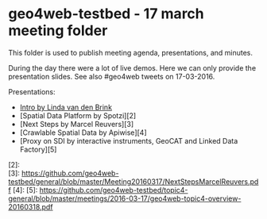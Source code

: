 # geo4web-testbed - 17 march meeting folder
This folder is used to publish meeting agenda, presentations, and minutes. 

During the day there were a lot of live demos. Here we can only provide the presentation slides. See also #geo4web tweets on 17-03-2016.

Presentations: 
- [Intro by Linda van den Brink][1]
- [Spatial Data Platform by Spotzi][2]
- [Next Steps by Marcel Reuvers][3]
- [Crawlable Spatial Data by Apiwise][4]
- [Proxy on SDI by interactive instruments, GeoCAT and Linked Data Factory][5]

[1]: https://github.com/geo4web-testbed/general/blob/master/Meeting20160317/IntroductionTestbedLvdB.pdf
[2]:  
[3]: https://github.com/geo4web-testbed/general/blob/master/Meeting20160317/NextStepsMarcelReuvers.pdf
[4]: 
[5]: https://github.com/geo4web-testbed/topic4-general/blob/master/meetings/2016-03-17/geo4web-topic4-overview-20160318.pdf
